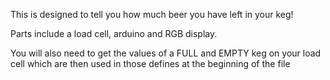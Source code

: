 This is designed to tell you how much beer you have left in your keg!

Parts include a load cell, arduino and RGB display.

You will also need to get the values of a FULL and EMPTY keg on your load cell which are then used
in those defines at the beginning of the file
